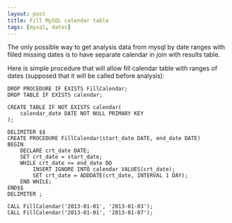 ```yaml
---
layout: post
title: Fill MySQL calendar table
tags: [mysql, dates]
---
```


The only possible way to get analysis data from mysql by date ranges with filled missing dates is to have separate calendar in join with results table.

Here is simple procedure that will allow fill calendar table with ranges of dates (supposed that it will be called before analysis):

	DROP PROCEDURE IF EXISTS FillCalendar;
	DROP TABLE IF EXISTS calendar;

	CREATE TABLE IF NOT EXISTS calendar(
		calendar_date DATE NOT NULL PRIMARY KEY
	);

	DELIMITER $$
	CREATE PROCEDURE FillCalendar(start_date DATE, end_date DATE)
	BEGIN
		DECLARE crt_date DATE;
		SET crt_date = start_date;
		WHILE crt_date <= end_date DO
			INSERT IGNORE INTO calendar VALUES(crt_date);
			SET crt_date = ADDDATE(crt_date, INTERVAL 1 DAY);
		END WHILE;
	END$$
	DELIMITER ;

	CALL FillCalendar('2013-01-01', '2013-01-03');
	CALL FillCalendar('2013-01-01', '2013-01-07');
